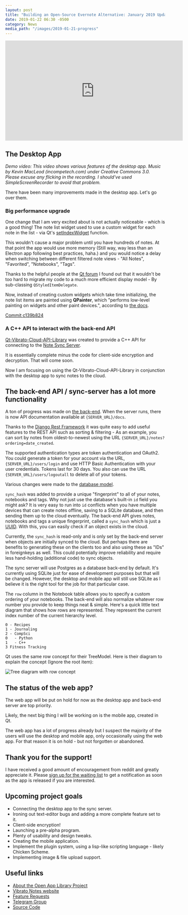 ```yaml
---
layout: post
title: "Building an Open-Source Evernote Alternative: January 2019 Update"
date: 2019-01-22 06:30 -0500
category: News
media_path: "/images/2019-01-21-progress"
---
```


<div class="video-responsive">
    <iframe width="560" height="315" src="https://www.youtube-nocookie.com/embed/e7iCC8Q2fSg" frameborder="0" allow="accelerometer; autoplay; encrypted-media; gyroscope; picture-in-picture" allowfullscreen></iframe>
</div>

## The Desktop App

*Demo video: This video shows various features of the desktop app. Music by Kevin MacLeod (incompetech.com) under Creative Commons 3.0. Please excuse any flicking in the recording. I should've used SimpleScreenRecorder to avoid that problem.*

There have been many improvements made in the desktop app. Let's go over them.

### Big performance upgrade

One change that I am very excited about is not actually noticeable - which is a good thing! The note list widget used to use a custom widget for each note in the list - via Qt's [setIndexWidget](http://doc.qt.io/qt-5/qabstractitemview.html#setIndexWidget) function.

This wouldn't cause a major problem until you have hundreds of notes. At that point the app would use more memory (Still way, way less than an Electron app following best practices, haha.) and you would notice a delay when switching between different filtered note views - "All Notes", "Favorited", "Notebooks", "Tags".

Thanks to the helpful people at the [Qt forum](https://forum.qt.io) I found out that it wouldn't be too hard to migrate my code to a much more efficient display model - By sub-classing `QStyledItemDelegate`.

Now, instead of creating custom widgets which take time initializing, the note list items are painted using **QPainter**, which "performs low-level painting on widgets and other paint devices.", according to [the docs](http://doc.qt.io/qt-5/qpainter.html).

[Commit c139b824](https://gitlab.com/Open-App-Library/vibratonotes-desktop/commit/c139b8244d496e7000bd0bf11ae026b77cecdccc)

### A C++ API to interact with the back-end API

[Qt-Vibrato-Cloud-API-Library](https://gitlab.com/Open-App-Library/qt-vibrato-cloud-api-library) was created to provide a C++ API for connecting to the [Note Sync Server](https://gitlab.com/Open-App-Library/Vibrato-Back-End).

It is essentially complete minus the code for client-side encryption and decryption. That will come soon.

Now I am focusing on using the Qt-Vibrato-Cloud-API-Library in conjunction with the desktop app to sync notes to the cloud.

## The back-end API / sync-server has a lot more functionality

A ton of progress was made on [the back-end](https://gitlab.com/Open-App-Library/Vibrato-Back-End). When the server runs, there is now API documentation available at `{SERVER_URL}/docs`.

Thanks to the [Django Rest Framework](https://django-rest-framework.org/) it was quite easy to add useful features to the REST API such as sorting & filtering - As an example, you can sort by notes from oldest-to-newest using the URL `{SERVER_URL}/notes?ordering=date_created`.

The supported authentication types are token authentication and OAuth2. You could generate a token for your account via the URL, `{SERVER_URL}/users/login` and use HTTP Basic Authentication with your user credentials. Tokens last for 30 days. You also can use the URL `{SERVER_URL}/users/logoutall` to delete all of your tokens.

Various changes were made to the [database model](https://gitlab.com/Open-App-Library/Vibrato-Back-End/blob/master/notes/models.py).

`sync_hash` was added to provide a unique "fingerprint" to all of your notes, notebooks and tags. Why not just use the database's built-in `id` field you might ask? It is very easy to run into `id` conflicts when you have multiple devices that can create notes offline, saving to a SQLite database, and then sending them up to the cloud eventually. The back-end API gives notes, notebooks and tags a unique fingerprint, called a `sync_hash` which is just a [UUID](https://en.wikipedia.org/wiki/Universally_unique_identifier). With this, you can easily check if an object exists in the cloud.

Currently, the `sync_hash` is read-only and is only set by the back-end server when objects are initially synced to the cloud. But perhaps there are benefits to generating these on the clients too and also using these as "IDs" in foreignkeys as well. This could potentially improve reliability and require less hand-holding (additional code) to sync objects.

The sync server will use Postgres as a database back-end by default. It's currently using SQLite just for ease of development purposes but that will be changed. However, the desktop and mobile app will still use SQLite as I believe it is the right tool for the job for that particular case.

The `row` column in the Notebook table allows you to specify a custom ordering of your notebooks. The back-end will also normalize whatever row number you provide to keep things neat & simple. Here's a quick little text diagram that shows how rows are represented. They represent the current index number of the current hierarchy level.

```
0 - Recipes
1 - Journaling
2 - CompSci
0   - Python
1   - C++
3 Fitness Tracking
```

Qt uses the same row concept for their TreeModel. Here is their diagram to explain the concept (Ignore the root item):

![Tree diagram with row concept]({{page.media_path}}/qttree.png)

## The status of the web app?

The web app will be put on hold for now as the desktop app and back-end server are top priority.

Likely, the next big thing I will be working on is the mobile app, created in Qt.

The web app has a lot of progress already but I suspect the majority of the users will use the desktop and mobile app, only occasionally using the web app. For that reason it is on hold - but not forgotten or abandoned.

## Thank you for the support!

I have received a good amount of encouragement from reddit and greatly appreciate it. Please [sign up for the waiting list](https://vibrato.app/) to get a notification as soon as the app is released if you are interested.

## Upcoming project goals

- Connecting the desktop app to the sync server.
- Ironing out text-editor bugs and adding a more complete feature set to it.
- Client-side encryption!
- Launching a pre-alpha program.
- Plenty of usability and design tweaks.
- Creating the mobile application.
- Implement the plugin system, using a lisp-like scripting language - likely Chicken Scheme.
- Implementing image & file upload support.

## Useful links

- [About the Open App Library Project](https://openapplibrary.org/about/)
- [Vibrato Notes website](https://vibrato.app)
- [Feature Requests](https://features.vibrato.aapp/)
- [Telegram Group](https://t.me/joinchat/FslNFBYI88kLFXU5TJFJag)
- [Source Code](https://gitlab.com/Open-App-Library)
